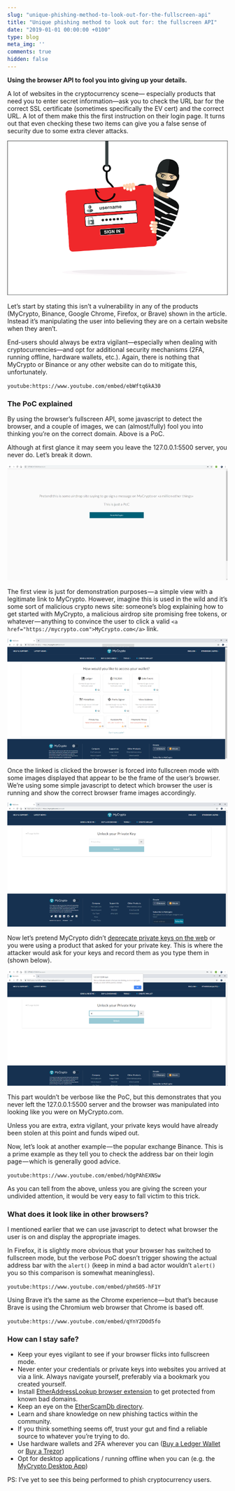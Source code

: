 ```yaml
---
slug: "unique-phishing-method-to-look-out-for-the-fullscreen-api"
title: "Unique phishing method to look out for: the fullscreen API"
date: "2019-01-01 00:00:00 +0100"
type: blog
meta_img: ''
comments: true
hidden: false
---
```


**Using the browser API to fool you into giving up your details.**

A lot of websites in the cryptocurrency scene— especially products that need you to enter secret information—ask you to check the URL bar for the correct SSL certificate (sometimes specifically the EV cert) and the correct URL. A lot of them make this the first instruction on their login page. It turns out that even checking these two items can give you a false sense of security due to some extra clever attacks.

![images/unique-phishing-method-to-look-out-for-the-fullscreen-api/1.png](./images/unique-phishing-method-to-look-out-for-the-fullscreen-api/1.png)

Let’s start by stating this isn’t a vulnerability in any of the products (MyCrypto, Binance, Google Chrome, Firefox, or Brave) shown in the article. Instead it’s manipulating the user into believing they are on a certain website when they aren’t.

End-users should always be extra vigilant—especially when dealing with cryptocurrencies—and opt for additional security mechanisms (2FA, running offline, hardware wallets, etc.). Again, there is nothing that MyCrypto or Binance or any other website can do to mitigate this, unfortunately.

`youtube:https://www.youtube.com/embed/ebWftq6kA30`

### The PoC explained

By using the browser’s fullscreen API, some javascript to detect the browser, and a couple of images, we can (almost/fully) fool you into thinking you’re on the correct domain. Above is a PoC.

Although at first glance it may seem you leave the 127.0.0.1:5500 server, you never do. Let’s break it down.

![images/unique-phishing-method-to-look-out-for-the-fullscreen-api/2.png](./images/unique-phishing-method-to-look-out-for-the-fullscreen-api/2.png)

The first view is just for demonstration purposes — a simple view with a legitimate link to MyCrypto. However, imagine this is used in the wild and it’s some sort of malicious crypto news site: someone’s blog explaining how to get started with MyCrypto, a malicious airdrop site promising free tokens, or whatever — anything to convince the user to click a valid `<a href="https://mycrypto.com">MyCrypto.com</a>` link.

![images/unique-phishing-method-to-look-out-for-the-fullscreen-api/3.png](./images/unique-phishing-method-to-look-out-for-the-fullscreen-api/3.png)

Once the linked is clicked the browser is forced into fullscreen mode with some images displayed that appear to be the frame of the user’s browser. We’re using some simple javascript to detect which browser the user is running and show the correct browser frame images accordingly.

![images/unique-phishing-method-to-look-out-for-the-fullscreen-api/4.png](./images/unique-phishing-method-to-look-out-for-the-fullscreen-api/4.png)

Now let’s pretend MyCrypto didn’t [deprecate private keys on the web](https://medium.com/mycrypto/a-safer-mycrypto-79d65196e7d8) or you were using a product that asked for your private key. This is where the attacker would ask for your keys and record them as you type them in (shown below).

![images/unique-phishing-method-to-look-out-for-the-fullscreen-api/5.png](./images/unique-phishing-method-to-look-out-for-the-fullscreen-api/5.png)

This part wouldn’t be verbose like the PoC, but this demonstrates that you never left the 127.0.0.1:5500 server and the browser was manipulated into looking like you were on MyCrypto.com.

Unless you are extra, extra vigilant, your private keys would have already been stolen at this point and funds wiped out.

Now, let’s look at another example — the popular exchange Binance. This is a prime example as they tell you to check the address bar on their login page — which is generally good advice.

`youtube:https://www.youtube.com/embed/hOgPAhEXNSw`

As you can tell from the above, unless you are giving the screen your undivided attention, it would be very easy to fall victim to this trick.

### What does it look like in other browsers?

I mentioned earlier that we can use javascript to detect what browser the user is on and display the appropriate images.

In Firefox, it is slightly more obvious that your browser has switched to fullscreen mode, but the verbose PoC doesn’t trigger showing the actual address bar with the `alert()` (keep in mind a bad actor wouldn’t `alert()` you so this comparison is somewhat meaningless).

`youtube:https://www.youtube.com/embed/phmS05-hF1Y`

Using Brave it’s the same as the Chrome experience — but that’s because Brave is using the Chromium web browser that Chrome is based off.

`youtube:https://www.youtube.com/embed/qYnY2DOd5fo`

### How can I stay safe?

* Keep your eyes vigilant to see if your browser flicks into fullscreen mode.
* Never enter your credentials or private keys into websites you arrived at via a link. Always navigate yourself, preferably via a bookmark you created yourself.
* Install [EtherAddressLookup browser extension](https://github.com/409H/EtherAddressLookup#etheraddresslookup) to get protected from known bad domains.
* Keep an eye on the [EtherScamDb directory](https://etherscamdb.info/).
* Learn and share knowledge on new phishing tactics within the community.
* If you think something seems off, trust your gut and find a reliable source to whatever you’re trying to do.
* Use hardware wallets and 2FA wherever you can ([Buy a Ledger Wallet](https://www.ledgerwallet.com/r/1985?path=/products/) or [Buy a Trezor](https://shop.trezor.io/?offer_id=10&aff_id=1735))
* Opt for desktop applications / running offline when you can (e.g. the [MyCrypto Desktop App](https://download.mycrypto.com/))

PS: I’ve yet to see this being performed to phish cryptocurrency users.